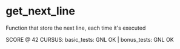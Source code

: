 # get_next_line

Function that store the next line, each time it's executed

SCORE @ 42 CURSUS: basic_tests: GNL OK | bonus_tests: GNL OK
